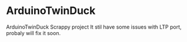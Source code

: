 # ArduinoTwinDuck
ArduinoTwinDuck Scrappy project
It stil have some issues with LTP port, probaly will fix it soon.
